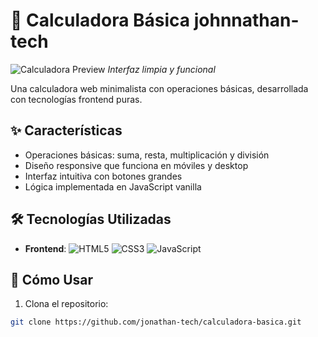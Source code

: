 # 🧮 Calculadora Básica johnnathan-tech

![Calculadora Preview](https://photos.app.goo.gl/aSCG4jLJLaXVjUah8) *Interfaz limpia y funcional*

Una calculadora web minimalista con operaciones básicas, desarrollada con tecnologías frontend puras.

## ✨ Características
- Operaciones básicas: suma, resta, multiplicación y división
- Diseño responsive que funciona en móviles y desktop
- Interfaz intuitiva con botones grandes
- Lógica implementada en JavaScript vanilla

## 🛠 Tecnologías Utilizadas
- **Frontend**: 
  ![HTML5](https://img.shields.io/badge/HTML5-E34F26?style=flat&logo=html5&logoColor=white)
  ![CSS3](https://img.shields.io/badge/CSS3-1572B6?style=flat&logo=css3&logoColor=white)
  ![JavaScript](https://img.shields.io/badge/JavaScript-F7DF1E?style=flat&logo=javascript&logoColor=black)

## 🚀 Cómo Usar
1. Clona el repositorio:
```bash
git clone https://github.com/jonathan-tech/calculadora-basica.git
